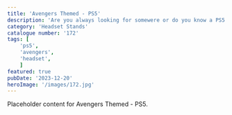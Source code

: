 ```yaml
---
title: 'Avengers Themed - PS5'
description: 'Are you always looking for somewere or do you know a PS5 owner who just leaves there headset laying around. Well why not treat them to this PS5 Avengers themed headset stand. Clips onto the top of the PS5.'
category: 'Headset Stands'
catalogue number: '172'
tags: [
    'ps5', 
    'avengers',
    'headset', 
    ]
featured: true
pubDate: '2023-12-20'
heroImage: '/images/172.jpg'
---
```


Placeholder content for Avengers Themed - PS5.